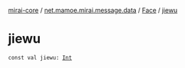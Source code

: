 [mirai-core](../../index.md) / [net.mamoe.mirai.message.data](../index.md) / [Face](index.md) / [jiewu](./jiewu.md)

# jiewu

`const val jiewu: `[`Int`](https://kotlinlang.org/api/latest/jvm/stdlib/kotlin/-int/index.html)